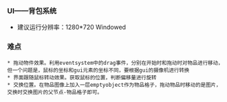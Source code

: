 ### UI——背包系统

* 建议运行分辨率：1280*720 Windowed

### 难点

	* 拖动物件效果。利用eventsystem中的drag事件，分别在开始时和拖动时对物品进行移动，但一个问题是，鼠标的坐标和gui元素的坐标不同，要根据gui的摄像机进行转换
	* 界面跟随鼠标转动效果。获取鼠标的位置，判断偏移量进行旋转
	* 交换位置。在物品图像上加入一层emptyobject作为物品格子，拖动物品时移动的是图片，交换时交换图片的父节点-物品格子即可。